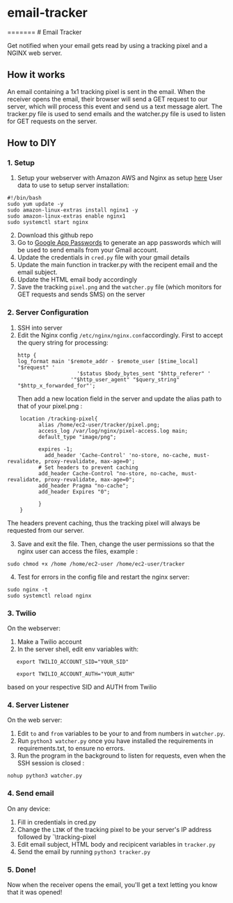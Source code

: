 # email-tracker
=======
﻿# Email Tracker

Get notified when your email gets read by using a tracking pixel and a NGINX web server.

## How it works

An email containing a 1x1 tracking pixel is sent in the email. When the receiver opens the email, their browser will send a GET request to our server, which will process this event and send us a text message alert. The tracker.py file is used to send emails and the watcher.py file is used to listen for GET requests on the server.

## How to DIY

### 1. Setup

1. Setup your webserver with Amazon AWS and Nginx as setup [here](https://aws.plainenglish.io/creating-an-ec2-instance-installing-an-nginx-webserver-8b0ab5ba10a9)
   User data to use to setup server installation:

```
#!/bin/bash
sudo yum update -y
sudo amazon-linux-extras install nginx1 -y
sudo amazon-linux-extras enable nginx1
sudo systemctl start nginx
```

2. Download this github repo
3. Go to [Google App Passwords](https://myaccount.google.com/apppasswords) to generate an app passwords which will be used to send emails from your Gmail account.
4. Update the credentials in `cred.py` file with your gmail details
5. Update the main function in tracker.py with the recipent email and the email subject.
6. Update the HTML email body accordingly
7. Save the tracking `pixel.png` and the `watcher.py` file (which monitors for GET requests and sends SMS) on the server

### 2. Server Configuration

1. SSH into server
2. Edit the Nginx config `/etc/nginx/nginx.conf`accordingly. First to accept the query string for processing:
   ```
   http {
   log_format main '$remote_addr - $remote_user [$time_local] "$request" '
                      '$status $body_bytes_sent "$http_referer" '
                    '"$http_user_agent" "$query_string" "$http_x_forwarded_for"';
   ```
   Then add a new location field in the server and update the alias path to that of your pixel.png :

```
    location /tracking-pixel{
          alias /home/ec2-user/tracker/pixel.png;
          access_log /var/log/nginx/pixel-access.log main;
          default_type "image/png";

          expires -1;
            add_header 'Cache-Control' 'no-store, no-cache, must-revalidate, proxy-revalidate, max-age=0';
          # Set headers to prevent caching
          add_header Cache-Control "no-store, no-cache, must-revalidate, proxy-revalidate, max-age=0";
          add_header Pragma "no-cache";
          add_header Expires "0";

          }
    }
```

The headers prevent caching, thus the tracking pixel will always be requested from our server.

3. Save and exit the file. Then, change the user permissions so that the nginx user can access the files, example :

```
sudo chmod +x /home /home/ec2-user /home/ec2-user/tracker
```

4. Test for errors in the config file and restart the nginx server:

```
sudo nginx -t
sudo systemctl reload nginx
```

### 3. Twilio

On the webserver:

1. Make a Twilio account
2. In the server shell, edit env variables with:

```
   export TWILIO_ACCOUNT_SID="YOUR_SID"

   export TWILIO_ACCOUNT_AUTH="YOUR_AUTH"
```

based on your respective SID and AUTH from Twilio

### 4. Server Listener

On the web server:

1. Edit `to` and `from` variables to be your to and from numbers in `watcher.py`.
2. Run `python3 watcher.py` once you have installed the requirements in requirements.txt, to ensure no errors.
3. Run the program in the background to listen for requests, even when the SSH session is closed :

```
nohup python3 watcher.py
```

### 4. Send email

On any device:

1. Fill in credentials in cred.py
2. Change the `LINK` of the tracking pixel to be your server's IP address followed by `\tracking-pixel
3. Edit email subject, HTML body and recipicent variables in `tracker.py`
4. Send the email by running `python3 tracker.py`

### 5. Done!

Now when the receiver opens the email, you'll get a text letting you know that it was opened!

